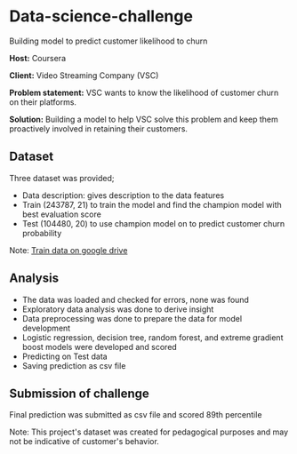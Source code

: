 # Data-science-challenge
Building model to predict customer likelihood to churn

**Host:** Coursera

**Client:** Video Streaming Company (VSC)

**Problem statement:** VSC wants to know the likelihood of customer churn on their platforms.

**Solution:** Building a model to help VSC solve this problem and keep them proactively involved in retaining their customers.

## Dataset
Three dataset was provided; 
- Data description: gives description to the data features
- Train (243787, 21) to train the model and find the champion model with best evaluation score
- Test (104480, 20) to use champion model on to predict customer churn probability

Note: [Train data on google drive](https://drive.google.com/file/d/1SDhTmbXEBtFOW01AHBSBe9x6FhLm9ZcN/view?usp=sharing)

## Analysis
- The data was loaded and checked for errors, none was found
- Exploratory data analysis was done to derive insight
- Data preprocessing was done to prepare the data for model development
- Logistic regression, decision tree, random forest, and extreme gradient boost models were developed and scored
- Predicting on Test data
- Saving prediction as csv file

## Submission of challenge
Final prediction was submitted as csv file and scored 89th percentile

Note: This project's dataset was created for pedagogical purposes and may not be indicative of customer's behavior.
